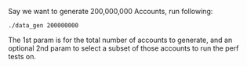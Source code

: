 Say we want to generate 200,000,000 Accounts, run following:
```
./data_gen 200000000
```

The 1st param is for the total number of accounts to generate, and an optional 2nd param to select a subset of those accounts to run the perf tests on.

